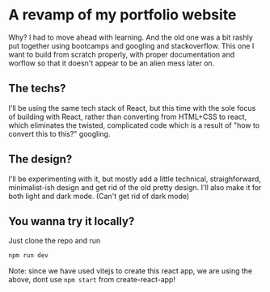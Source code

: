 # A revamp of my portfolio website

Why? I had to move ahead with learning. And the old one was a bit rashly put together using bootcamps and googling and stackoverflow. This one I want to build from scratch properly, with proper documentation and worflow so that it doesn't appear to be an alien mess later on.

## The techs?

I'll be using the same tech stack of React, but this time with the sole focus of building with React, rather than converting from HTML+CSS to react, which eliminates the twisted, complicated code which is a result of "how to convert this to this?" googling.

## The design?

I'll be experimenting with it, but mostly add a little technical, straighforward, minimalist-ish design and get rid of the old pretty design. I'll also make it for both light and dark mode. (Can't get rid of dark mode)

## You wanna try it locally?

Just clone the repo and run

```bash
npm run dev
```

Note: since we have used vitejs to create this react app, we are using the above, dont use ```npm start``` from create-react-app!
